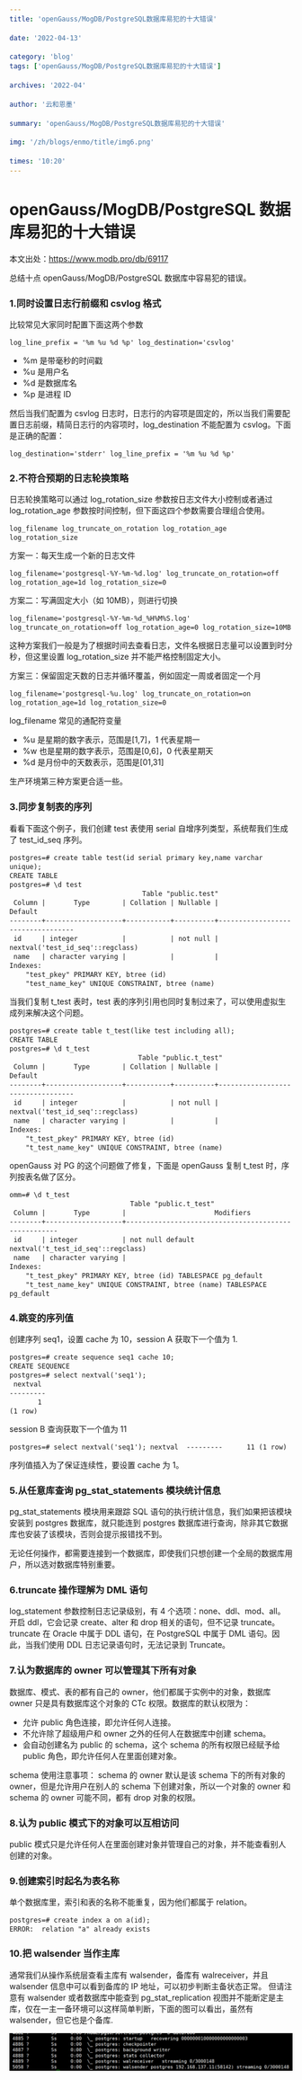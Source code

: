 ```yaml
---
title: 'openGauss/MogDB/PostgreSQL数据库易犯的十大错误'

date: '2022-04-13'

category: 'blog'
tags: ['openGauss/MogDB/PostgreSQL数据库易犯的十大错误']

archives: '2022-04'

author: '云和恩墨'

summary: 'openGauss/MogDB/PostgreSQL数据库易犯的十大错误'

img: '/zh/blogs/enmo/title/img6.png'

times: '10:20'
---
```


# openGauss/MogDB/PostgreSQL 数据库易犯的十大错误

本文出处：https://www.modb.pro/db/69117

总结十点 openGauss/MogDB/PostgreSQL 数据库中容易犯的错误。

### 1.同时设置日志行前缀和 csvlog 格式

比较常见大家同时配置下面这两个参数

```
log_line_prefix = '%m %u %d %p' log_destination='csvlog'
```

- %m 是带毫秒的时间戳
- %u 是用户名
- %d 是数据库名
- %p 是进程 ID

然后当我们配置为 csvlog 日志时，日志行的内容项是固定的，所以当我们需要配置日志前缀，精简日志行的内容项时，log_destination 不能配置为 csvlog。下面是正确的配置：

```
log_destination='stderr' log_line_prefix = '%m %u %d %p'
```

### 2.不符合预期的日志轮换策略

日志轮换策略可以通过 log_rotation_size 参数按日志文件大小控制或者通过 log_rotation_age 参数按时间控制，但下面这四个参数需要合理组合使用。

```
log_filename log_truncate_on_rotation log_rotation_age log_rotation_size
```

方案一：每天生成一个新的日志文件

```
log_filename='postgresql-%Y-%m-%d.log' log_truncate_on_rotation=off log_rotation_age=1d log_rotation_size=0
```

方案二：写满固定大小（如 10MB），则进行切换

```
log_filename='postgresql-%Y-%m-%d_%H%M%S.log' log_truncate_on_rotation=off log_rotation_age=0 log_rotation_size=10MB
```

这种方案我们一般是为了根据时间去查看日志，文件名根据日志量可以设置到时分秒，但这里设置 log_rotation_size 并不能严格控制固定大小。

方案三：保留固定天数的日志并循环覆盖，例如固定一周或者固定一个月

```
log_filename='postgresql-%u.log' log_truncate_on_rotation=on log_rotation_age=1d log_rotation_size=0
```

log_filename 常见的通配符变量

- %u 是星期的数字表示，范围是[1,7]，1 代表星期一
- %w 也是星期的数字表示，范围是[0,6]，0 代表星期天
- %d 是月份中的天数表示，范围是[01,31]

生产环境第三种方案更合适一些。

### 3.同步复制表的序列

看看下面这个例子，我们创建 test 表使用 serial 自增序列类型，系统帮我们生成了 test_id_seq 序列。

```
postgres=# create table test(id serial primary key,name varchar unique);
CREATE TABLE
postgres=# \d test
                                 Table "public.test"
 Column |       Type        | Collation | Nullable |             Default
--------+-------------------+-----------+----------+----------------------------------
 id     | integer           |           | not null | nextval('test_id_seq'::regclass)
 name   | character varying |           |          |
Indexes:
    "test_pkey" PRIMARY KEY, btree (id)
    "test_name_key" UNIQUE CONSTRAINT, btree (name)
```

当我们复制 t_test 表时，test 表的序列引用也同时复制过来了，可以使用虚拟生成列来解决这个问题。

```
postgres=# create table t_test(like test including all);
CREATE TABLE
postgres=# \d t_test
                                Table "public.t_test"
 Column |       Type        | Collation | Nullable |             Default
--------+-------------------+-----------+----------+----------------------------------
 id     | integer           |           | not null | nextval('test_id_seq'::regclass)
 name   | character varying |           |          |
Indexes:
    "t_test_pkey" PRIMARY KEY, btree (id)
    "t_test_name_key" UNIQUE CONSTRAINT, btree (name)

```

openGauss 对 PG 的这个问题做了修复，下面是 openGauss 复制 t_test 时，序列按表名做了区分。

```
omm=# \d t_test
                              Table "public.t_test"
 Column |       Type        |                      Modifiers
--------+-------------------+-----------------------------------------------------
 id     | integer           | not null default nextval('t_test_id_seq'::regclass)
 name   | character varying |
Indexes:
    "t_test_pkey" PRIMARY KEY, btree (id) TABLESPACE pg_default
    "t_test_name_key" UNIQUE CONSTRAINT, btree (name) TABLESPACE pg_default

```

### 4.跳变的序列值

创建序列 seq1，设置 cache 为 10，session A 获取下一个值为 1.

```
postgres=# create sequence seq1 cache 10;
CREATE SEQUENCE
postgres=# select nextval('seq1');
 nextval
---------
       1
(1 row)

```

session B 查询获取下一个值为 11

```
postgres=# select nextval('seq1'); nextval  ---------      11 (1 row)
```

序列值插入为了保证连续性，要设置 cache 为 1。

### 5.从任意库查询 pg_stat_statements 模块统计信息

pg_stat_statements 模块用来跟踪 SQL 语句的执行统计信息，我们如果把该模块安装到 postgres 数据库，就只能连到 postgres 数据库进行查询，除非其它数据库也安装了该模块，否则会提示报错找不到。

无论任何操作，都需要连接到一个数据库，即使我们只想创建一个全局的数据库用户，所以选对数据库特别重要。

### 6.truncate 操作理解为 DML 语句

log_statement 参数控制日志记录级别，有 4 个选项：none、ddl、mod、all。开启 ddl，它会记录 create、alter 和 drop 相关的语句，但不记录 truncate。
truncate 在 Oracle 中属于 DDL 语句，在 PostgreSQL 中属于 DML 语句。因此，当我们使用 DDL 日志记录语句时，无法记录到 Truncate。

### 7.认为数据库的 owner 可以管理其下所有对象

数据库、模式、表的都有自己的 owner，他们都属于实例中的对象，数据库 owner 只是具有数据库这个对象的 CTc 权限。数据库的默认权限为：

- 允许 public 角色连接，即允许任何人连接。
- 不允许除了超级用户和 owner 之外的任何人在数据库中创建 schema。
- 会自动创建名为 public 的 schema，这个 schema 的所有权限已经赋予给 public 角色，即允许任何人在里面创建对象。

schema 使用注意事项：
schema 的 owner 默认是该 schema 下的所有对象的 owner，但是允许用户在别人的 schema 下创建对象，所以一个对象的 owner 和 schema 的 owner 可能不同，都有 drop 对象的权限。

### 8.认为 public 模式下的对象可以互相访问

public 模式只是允许任何人在里面创建对象并管理自己的对象，并不能查看别人创建的对象。

### 9.创建索引时起名为表名称

单个数据库里，索引和表的名称不能重复，因为他们都属于 relation。

```
postgres=# create index a on a(id);
ERROR:  relation "a" already exists
```

### 10.把 walsender 当作主库

通常我们从操作系统层查看主库有 walsender，备库有 walreceiver，并且 walsender 信息中可以看到备库的 IP 地址，可以初步判断主备状态正常。
但请注意有 walsender 或者数据库中能查到 pg_stat_replication 视图并不能断定是主库，仅在一主一备环境可以这样简单判断，下面的图可以看出，虽然有 walsender，但它也是个备库.

<img src='./images/20210603-9b70ba89-658c-4902-818a-099c359808b4.png'>
